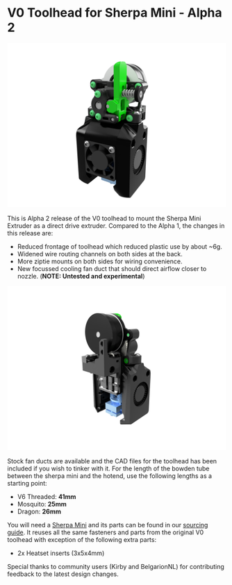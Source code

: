 # V0 Toolhead for Sherpa Mini - Alpha 2

![Image of V0 Toolhead](./Images/sherpa_mini_v0_toolhead_a2.png)

This is Alpha 2 release of the V0 toolhead to mount the Sherpa Mini Extruder as a direct drive extruder. Compared to the Alpha 1, the changes in this release are:

- Reduced frontage of toolhead which reduced plastic use by about ~6g.
- Widened wire routing channels on both sides at the back.
- More ziptie mounts on both sides for wiring convenience.
- New focussed cooling fan duct that should direct airflow closer to nozzle. (**NOTE: Untested and experimental**)

![V0 Toolhead Wire Routing](./Images/wire_routing_a2.png)

Stock fan ducts are available and the CAD files for the toolhead has been included if you wish to tinker with it. For the length of the bowden tube between the sherpa mini and the hotend, use the following lengths as a starting point:

- V6 Threaded: **41mm**
- Mosquito: **25mm**
- Dragon: **26mm**

You will need a [Sherpa Mini](../) and its parts can be found in our [sourcing guide](https://docs.google.com/spreadsheets/d/1O3eyVuQ6M4F03MJSDs4Z71_XyNjXL5HFTZr1jsaAtRc/htmlview#). It reuses all the same fasteners and parts from the original V0 toolhead with exception of the following extra parts:

- 2x Heatset inserts (3x5x4mm)

Special thanks to community users (Kirby and BelgarionNL) for contributing feedback to the latest design changes.